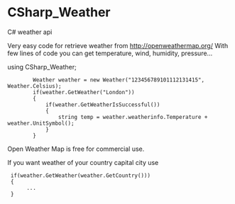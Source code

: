 # CSharp_Weather
C# weather api

Very easy code for retrieve weather from http://openweathermap.org/
With few lines of code you can get temperature, wind, humidity, pressure...


using CSharp_Weather;

            Weather weather = new Weather("123456789101112131415", Weather.Celsius);
            if(weather.GetWeather("London"))
            {
                if(weather.GetWeatherIsSuccessful())
                {
                    string temp = weather.weatherinfo.Temperature + weather.UnitSymbol();
                }
            }


Open Weather Map is free for commercial use.


If you want weather of your country capital city use

     if(weather.GetWeather(weather.GetCountry()))
     {
          ...  
     }
